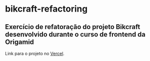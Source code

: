 # bikcraft-refactoring

## Exercício de refatoração do projeto Bikcraft desenvolvido durante o curso de frontend da Origamid

Link para o projeto no <a href="https://bikcraft-refactoring.vercel.app/" target="_blank">Vercel</a>.


